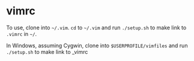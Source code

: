 vimrc
=====

To use, clone into `~/.vim`. `cd` to `~/.vim` and run `./setup.sh` to make link to `.vimrc` in `~/`.

In Windows, assuming Cygwin, clone into `$USERPROFILE/vimfiles` and run `./setup.sh` to make link to _vimrc
